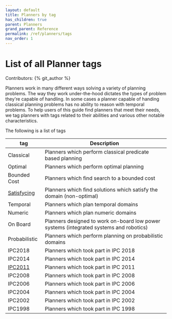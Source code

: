```yaml
---
layout: default
title: Planners by tag
has_children: true
parent: Planners
grand_parent: Reference
permalink: /ref/planners/tags
nav_order: 1
---
```

# List of all Planner tags

Contributors: {% git_author %}

Planners work in many different ways solving a variety of planning problems. The way they work under-the-hood dictates the types of problem they're capable of handling. In some cases a planner capable of handing classical planning problems has no ability to reason with temporal problems. To help users of this guide find planners that meet their needs, we tag planners with tags related to their abilities and various other notable characteristics. 

The following is a list of tags

tag | Description
----|------------
Classical | Planners which perform classical predicate based planning
Optimal | Planners which perform optimal planning
Bounded Cost | Planners which find search to a bounded cost
[Satisfycing](/ref/planners/tags/satisfycing) | Planners which find solutions which satisfy the domain (non-optimal)
Temporal | Planners which plan temporal domains
Numeric | Planners which plan numeric domains
On Board | Planners designed to work on-board low power systems (integrated systems and robotics)
Probabilistic | Planners which perform planning on probabilistic domains
IPC2018 | Planners which took part in IPC 2018
IPC2014 | Planners which took part in IPC 2014
[IPC2011](/ref/planners/tags/ipc2011) | Planners which took part in IPC 2011
IPC2008 | Planners which took part in IPC 2008
IPC2006 | Planners which took part in IPC 2006
IPC2004 | Planners which took part in IPC 2004
IPC2002 | Planners which took part in IPC 2002
IPC1998 | Planners which took part in IPC 1998